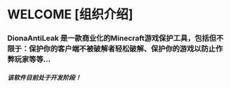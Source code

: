 # WELCOME [组织介绍]

### DionaAntiLeak 是一款商业化的Minecraft游戏保护工具，包括但不限于：保护你的客户端不被破解者轻松破解、保护你的游戏以防止作弊玩家等等...

##### 该软件目前处于开发阶段！

